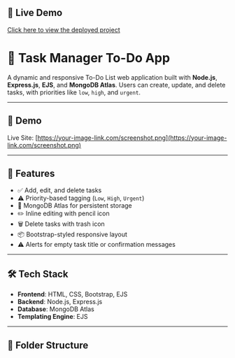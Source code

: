## 🚀 Live Demo

[Click here to view the deployed project](https://render-express-deployment-2276.onrender.com/)
# 📝 Task Manager To-Do App

A dynamic and responsive To-Do List web application built with **Node.js**, **Express.js**, **EJS**, and **MongoDB Atlas**. Users can create, update, and delete tasks, with priorities like `low`, `high`, and `urgent`.

---

## 📸 Demo


Live Site: [https://your-image-link.com/screenshot.png](https://your-image-link.com/screenshot.png)

---

## 🚀 Features

- ✅ Add, edit, and delete tasks
- ⚠️ Priority-based tagging (`Low`, `High`, `Urgent`)
- 💾 MongoDB Atlas for persistent storage
- ✏️ Inline editing with pencil icon
- 🗑️ Delete tasks with trash icon
- 📦 Bootstrap-styled responsive layout
- ⚠️ Alerts for empty task title or confirmation messages

---

## 🛠️ Tech Stack

- **Frontend**: HTML, CSS, Bootstrap, EJS
- **Backend**: Node.js, Express.js
- **Database**: MongoDB Atlas
- **Templating Engine**: EJS

---

## 📂 Folder Structure

